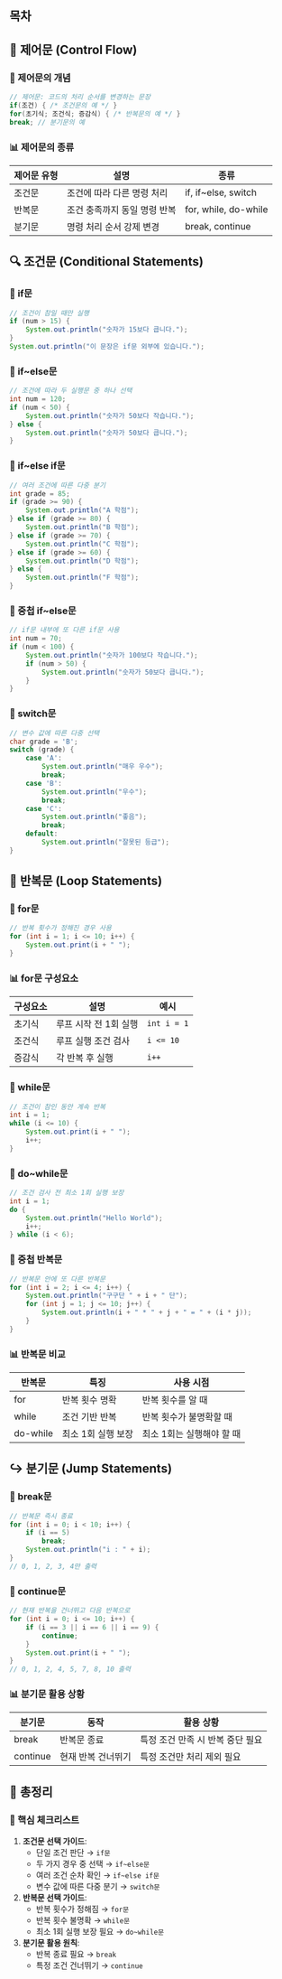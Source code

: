 ## 목차

## 🔀 제어문 (Control Flow)
### 📌 제어문의 개념
```java
// 제어문: 코드의 처리 순서를 변경하는 문장
if(조건) { /* 조건문의 예 */ }
for(초기식; 조건식; 증감식) { /* 반복문의 예 */ }
break; // 분기문의 예
```
### 📊 제어문의 종류

| 제어문 유형 | 설명               | 종류                   |
| ------ | ---------------- | -------------------- |
| 조건문    | 조건에 따라 다른 명령 처리  | if, if~else, switch  |
| 반복문    | 조건 충족까지 동일 명령 반복 | for, while, do-while |
| 분기문    | 명령 처리 순서 강제 변경   | break, continue      |
## 🔍 조건문 (Conditional Statements)

### 📌 if문
```java
// 조건이 참일 때만 실행
if (num > 15) {
    System.out.println("숫자가 15보다 큽니다.");
}
System.out.println("이 문장은 if문 외부에 있습니다.");
```
### 📌 if~else문
```java
// 조건에 따라 두 실행문 중 하나 선택
int num = 120;
if (num < 50) {
    System.out.println("숫자가 50보다 작습니다.");
} else {
    System.out.println("숫자가 50보다 큽니다.");
}
```
### 📌 if~else if문
```java
// 여러 조건에 따른 다중 분기
int grade = 85;
if (grade >= 90) {
    System.out.println("A 학점");
} else if (grade >= 80) {
    System.out.println("B 학점");
} else if (grade >= 70) {
    System.out.println("C 학점");
} else if (grade >= 60) {
    System.out.println("D 학점");
} else {
    System.out.println("F 학점");
}
```
### 📌 중첩 if~else문
```java
// if문 내부에 또 다른 if문 사용
int num = 70;
if (num < 100) {
    System.out.println("숫자가 100보다 작습니다.");
    if (num > 50) {
        System.out.println("숫자가 50보다 큽니다.");
    }
}
```
### 📌 switch문
```java
// 변수 값에 따른 다중 선택
char grade = 'B';
switch (grade) {
    case 'A':
        System.out.println("매우 우수");
        break;
    case 'B':
        System.out.println("우수");
        break;
    case 'C':
        System.out.println("좋음");
        break;
    default:
        System.out.println("잘못된 등급");
}
```
## 🔄 반복문 (Loop Statements)
### 📌 for문
```java
// 반복 횟수가 정해진 경우 사용
for (int i = 1; i <= 10; i++) {
    System.out.print(i + " ");
}
```
### 📊 for문 구성요소
| 구성요소 | 설명            | 예시          |
| ---- | ------------- | ----------- |
| 초기식  | 루프 시작 전 1회 실행 | `int i = 1` |
| 조건식  | 루프 실행 조건 검사   | `i <= 10`   |
| 증감식  | 각 반복 후 실행     | `i++`       |
### 📌 while문
```java
// 조건이 참인 동안 계속 반복
int i = 1;
while (i <= 10) {
    System.out.print(i + " ");
    i++;
}
```
### 📌 do~while문
```java
// 조건 검사 전 최소 1회 실행 보장
int i = 1;
do {
    System.out.println("Hello World");
    i++;
} while (i < 6);
```
### 📌 중첩 반복문
```java
// 반복문 안에 또 다른 반복문
for (int i = 2; i <= 4; i++) {
    System.out.println("구구단 " + i + " 단");
    for (int j = 1; j <= 10; j++) {
        System.out.println(i + " * " + j + " = " + (i * j));
    }
}
```
### 📊 반복문 비교
| 반복문      | 특징          | 사용 시점           |
| -------- | ----------- | --------------- |
| for      | 반복 횟수 명확    | 반복 횟수를 알 때      |
| while    | 조건 기반 반복    | 반복 횟수가 불명확할 때   |
| do-while | 최소 1회 실행 보장 | 최소 1회는 실행해야 할 때 |
## ↪️ 분기문 (Jump Statements)
### 📌 break문
```java
// 반복문 즉시 종료
for (int i = 0; i < 10; i++) {
    if (i == 5)
        break;
    System.out.println("i : " + i);
}
// 0, 1, 2, 3, 4만 출력
```
### 📌 continue문
```java
// 현재 반복을 건너뛰고 다음 반복으로
for (int i = 0; i <= 10; i++) {
    if (i == 3 || i == 6 || i == 9) {
        continue;
    }
    System.out.print(i + " ");
}
// 0, 1, 2, 4, 5, 7, 8, 10 출력
```
### 📊 분기문 활용 상황
|분기문|동작|활용 상황|
|---|---|---|
|break|반복문 종료|특정 조건 만족 시 반복 중단 필요|
|continue|현재 반복 건너뛰기|특정 조건만 처리 제외 필요|
## 📌 총정리
### 🔑 핵심 체크리스트
1. **조건문 선택 가이드**:
    - 단일 조건 판단 → `if문`
    - 두 가지 경우 중 선택 → `if~else문`
    - 여러 조건 순차 확인 → `if~else if문`
    - 변수 값에 따른 다중 분기 → `switch문`
2. **반복문 선택 가이드**:
    - 반복 횟수가 정해짐 → `for문`
    - 반복 횟수 불명확 → `while문`
    - 최소 1회 실행 보장 필요 → `do~while문`
3. **분기문 활용 원칙**:
    - 반복 종료 필요 → `break`
    - 특정 조건 건너뛰기 → `continue`